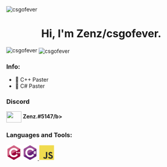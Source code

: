 <img src="https://komarev.com/ghpvc/?username=csgofever&label=Visitor count&color=ff00ff&style=flat" alt="csgofever" />
<h1 align="center">Hi, I'm Zenz/csgofever. </h1>

<p><img align="left" src="https://github-readme-stats.vercel.app/api?username=csgofever&title_color=fe428e&icon_color=f8d847&text_color=a9fef7&bg_color=141321&count_private=true&show_icons=true" alt="csgofever" /></p>

<p>&nbsp;<img align="center" src="https://github-readme-stats.vercel.app/api/top-langs/?username=csgofever&title_color=fe428e&icon_color=f8d847&text_color=a9fef7&bg_color=141321&layout=compact" alt="csgofever" /></p>
<h3 align="left">Info: </h3>

   - 🌱 C++ Paster
   - 🛑 C# Paster
<h3 align="left">Discord</h3>
<p align="left">
</p>
<p align="left">
<img align="center" src="https://cdn.jsdelivr.net/npm/simple-icons@3.0.1/icons/discord.svg" alt="" height="30" width="40" />
 <b>Zenz.#5147/b>
</p> 
<h3 align="left">Languages and Tools:</h3>
<p align="left"><img src="https://raw.githubusercontent.com/devicons/devicon/master/icons/cplusplus/cplusplus-original.svg" alt="cplusplus" width="40" height="40"/> </a> <a href="https://www.w3schools.com/cs/" target="_blank"> <img src="https://raw.githubusercontent.com/devicons/devicon/master/icons/csharp/csharp-original.svg" alt="csharp" width="40" height="40"/> 
</a> <a href="https://developer.mozilla.org/en-US/docs/Web/JavaScript" target="_blank"> <img src="https://raw.githubusercontent.com/devicons/devicon/master/icons/javascript/javascript-original.svg" alt="javascript" width="40" height="40"/> </a></p>

